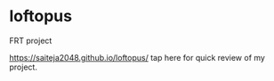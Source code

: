 # loftopus
FRT project

https://saiteja2048.github.io/loftopus/ tap here for quick review of my project.
